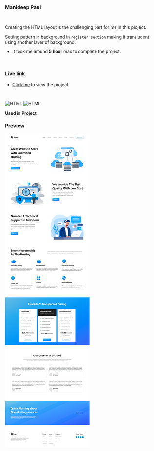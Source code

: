 ### Manideep Paul 

<br>

Creating the HTML layout is the challenging part for me in this project.

Setting pattern in background in `register section` making it translucent using another layer of background.

- It took me around **5 hour** max to complete the project.

<br>

### Live link

- [Click me](https://live-class-project-11.vercel.app/) to view the project.

<br>

![HTML](https://img.shields.io/badge/-HTML-D4F6CC?logo=HTML5)
![HTML](https://img.shields.io/badge/-CSS%20-1572B6?logo=CSS3)

**Used in Project**

### Preview

![screeenshot](./screenshot-11.png)